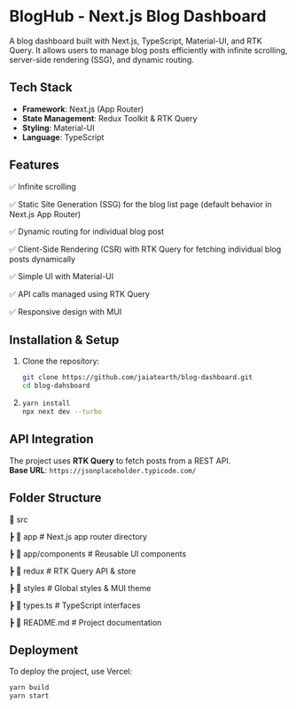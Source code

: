 # BlogHub - Next.js Blog Dashboard  

A blog dashboard built with Next.js, TypeScript, Material-UI, and RTK Query. It allows users to manage blog posts efficiently with infinite scrolling, server-side rendering (SSG), and dynamic routing.


## Tech Stack  
- **Framework**: Next.js (App Router)  
- **State Management**: Redux Toolkit & RTK Query  
- **Styling**: Material-UI  
- **Language**: TypeScript  


## Features  
✅ Infinite scrolling 

✅ Static Site Generation (SSG) for the blog list page (default behavior in Next.js App Router)

✅ Dynamic routing for individual blog post

✅ Client-Side Rendering (CSR) with RTK Query for fetching individual blog posts dynamically 

✅ Simple UI with Material-UI

✅ API calls managed using RTK Query 
 
✅ Responsive design with MUI


## Installation & Setup  
1. Clone the repository:  
   ```sh
   git clone https://github.com/jaiatearth/blog-dashboard.git
   cd blog-dahsboard

2. ```sh
   yarn install
   npx next dev --turbo


## API Integration
The project uses **RTK Query** to fetch posts from a REST API.  
**Base URL**: `https://jsonplaceholder.typicode.com/`  


## Folder Structure 
📂 src

┣ 📂 app # Next.js app router directory

┣ 📂 app/components # Reusable UI components

┣ 📂 redux # RTK Query API & store

┣ 📂 styles # Global styles & MUI theme

┣ 📜 types.ts # TypeScript interfaces

┣ 📜 README.md # Project documentation


## **Deployment**  
To deploy the project, use Vercel:  
```sh
yarn build
yarn start
```
